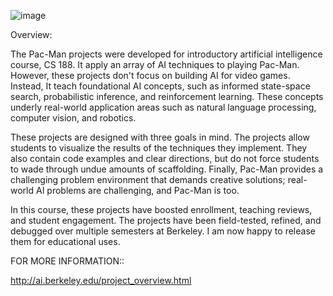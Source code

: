 ![image](https://github.com/user-attachments/assets/5de8c406-f154-4252-92b9-e83160e15829)



Overview:                                                                                                   

The Pac-Man projects were developed for introductory artificial intelligence course, CS 188. It apply an array of AI techniques to playing Pac-Man. However, these projects don't focus on building AI for video games. Instead, It teach foundational AI concepts, such as informed state-space search, probabilistic inference, and reinforcement learning. These concepts underly real-world application areas such as natural language processing, computer vision, and robotics.
             
 These projects are designed with three goals in mind. The projects allow students to visualize the results of the techniques they implement. They also contain code examples and clear directions, but do not force students to wade through undue amounts of scaffolding. Finally, Pac-Man provides a challenging problem environment that demands creative solutions; real-world AI problems are challenging, and Pac-Man is too.
                         
In this course, these projects have boosted enrollment, teaching reviews, and student engagement. The projects have been field-tested, refined, and debugged over multiple semesters at Berkeley. I am now happy to release them for educational uses.

FOR MORE INFORMATION::

http://ai.berkeley.edu/project_overview.html

